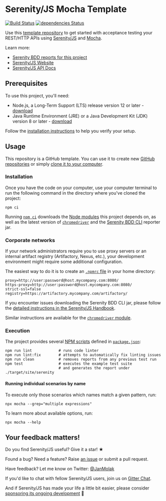 # Serenity/JS Mocha Template

[![Build Status](https://github.com/serenity-js/serenity-js-mocha-template/workflows/build/badge.svg)](https://github.com/serenity-js/serenity-js-mocha-template/actions)
[![dependencies Status](https://status.david-dm.org/gh/serenity-js/serenity-js-mocha-template.svg)](https://david-dm.org/serenity-js/serenity-js-mocha-template)

Use this [template repository](https://help.github.com/en/articles/creating-a-repository-from-a-template)
to get started with acceptance testing your REST/HTTP APIs using [Serenity/JS](https://serenity-js.org) and [Mocha](https://mochajs.org/).

Learn more:
- [Serenity BDD reports for this project](https://serenity-js.github.io/serenity-js-mocha-template/)
- [Serenity/JS Website](https://serenity-js.org)
- [Serenity/JS API Docs](https://serenity-js.org/modules)

## Prerequisites

To use this project, you'll need:
- Node.js, a Long-Term Support (LTS) release version 12 or later - [download](https://nodejs.org/en/)
- Java Runtime Environment (JRE) or a Java Development Kit (JDK) version 8 or later - [download](https://adoptopenjdk.net/)

Follow the [installation instructions](https://serenity-js.org/handbook/integration/runtime-dependencies.html) to help you verify your setup.

## Usage

This repository is a GitHub template. You can use it to create new [GitHub repositories](https://help.github.com/en/articles/creating-a-repository-from-a-template) or simply [clone it to your computer](https://docs.github.com/en/free-pro-team@latest/github/creating-cloning-and-archiving-repositories/cloning-a-repository).

### Installation

Once you have the code on your computer, use your computer terminal to run the following command in the directory where you've cloned the project:
```
npm ci
```

Running [`npm ci`](https://docs.npmjs.com/cli/v6/commands/npm-ci) downloads the [Node modules](https://docs.npmjs.com/about-packages-and-modules) this project depends on, as well as the latest version of [`chromedriver`](https://www.npmjs.com/package/chromedriver) and the [Serenity BDD CLI](https://github.com/serenity-bdd/serenity-cli) reporter jar. 

### Corporate networks

If your network administrators require you to use proxy servers or an internal artifact registry (Artifactory, Nexus, etc.), your development environment might require some additional configuration.

The easiest way to do it is to create an [`.npmrc` file](https://docs.npmjs.com/cli/v6/configuring-npm/npmrc) in your home directory: 

```
proxy=http://user:password@host.mycompany.com:8080/
https-proxy=http://user:password@host.mycompany.com:8080/
strict-ssl=false
registry=https://artifactory.mycompany.com/artifactory/
```

If you encounter issues downloading the Serenity BDD CLI jar, please follow the [detailed instructions in the Serenity/JS Handbook](https://serenity-js.org/modules/serenity-bdd/#downloading-the-serenity-bdd-reporting-cli).

Similar instructions are available for the [`chromedriver` module](https://www.npmjs.com/package/chromedriver).

### Execution

The project provides several [NPM scripts](https://docs.npmjs.com/cli/v6/using-npm/scripts) defined in [`package.json`](package.json):

```
npm run lint            # runs code linter
npm run lint:fix        # attempts to automatically fix linting issues
npm run clean           # removes reports from any previous test run
npm test                # executes the example test suite
                        # and generates the report under ./target/site/serenity
```

#### Running individual scenarios by name

To execute only those scenarios which names match a given pattern, run:

```
npx mocha --grep="multiple expressions"
``` 

To learn more about available options, run:

```
npx mocha --help
```

## Your feedback matters!

Do you find Serenity/JS useful? Give it a star! &#9733;

Found a bug? Need a feature? Raise [an issue](https://github.com/serenity-js/serenity-js/issues?state=open)
or submit a pull request.

Have feedback? Let me know on Twitter: [@JanMolak](https://twitter.com/JanMolak) 

If you'd like to chat with fellow Serenity/JS users, join us on [Gitter Chat](https://gitter.im/serenity-js/Lobby).

And if Serenity/JS has made your life a little bit easier, please consider [sponsoring its ongoing development](https://github.com/sponsors/serenity-js) 🙇
